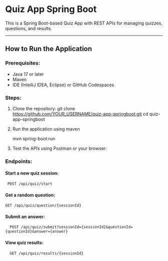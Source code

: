 # Quiz App Spring Boot

This is a Spring Boot-based Quiz App with REST APIs for managing quizzes, questions, and results.

---

## How to Run the Application

### Prerequisites:
- Java 17 or later
- Maven
- IDE (IntelliJ IDEA, Eclipse) or GitHub Codespaces

### Steps:
1. Clone the repository:
   git clone https://github.com/YOUR_USERNAME/quiz-app-springboot.git
   cd quiz-app-springboot
2. Run the application using maven
   
   mvn spring-boot:run
   
4. Test the APIs using Postman or your browser:
### Endpoints:
   #### Start a new quiz session:
  
     POST /api/quiz/start
       
   #### Get a random question:
     
    GET /api/quiz/question/{sessionId}

  #### Submit an answer:

      POST /api/quiz/submit?sessionId={sessionId}&questionId={questionId}&answer={answer}

  #### View quiz results:

      GET /api/quiz/results/{sessionId}


